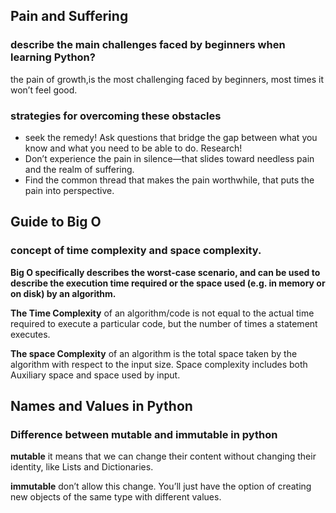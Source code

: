 ## Pain and Suffering

### describe the main challenges faced by beginners when learning Python?

the pain of growth,is the most challenging faced by beginners, most times it won’t feel good.

### strategies for overcoming these obstacles
 - seek the remedy! Ask questions that bridge the gap between what you know and what you need to be able to do. Research! 
 - Don’t experience the pain in silence—that slides toward needless pain and the realm of suffering.
 - Find the common thread that makes the pain worthwhile, that puts the pain into perspective.

 ## Guide to Big O

 ### concept of time complexity and space complexity.

__Big O specifically describes the worst-case scenario, and can be used to describe the execution time required or the space used (e.g. in memory or on disk) by an algorithm.__

__The Time Complexity__ of an algorithm/code is not equal to the actual time required to execute a particular code, but the number of times a statement executes.

__The space Complexity__ of an algorithm is the total space taken by the algorithm with respect to the input size. Space complexity includes both Auxiliary space and space used by input. 

## Names and Values in Python

### Difference between mutable and immutable in python

__mutable__ it means that we can change their content without changing their identity, like Lists and Dictionaries.

__immutable__  don’t allow this change. You’ll just have the option of creating new objects of the same type with different values.
